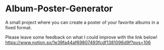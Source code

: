 # Album-Poster-Generator
A small project where you can create a poster of your favorite albums in a fixed format.

Please leave some feedback on what I could improve with the link below! 
https://www.notion.so/1e39fa44af69807493fcdf1381096d9f?pvs=106